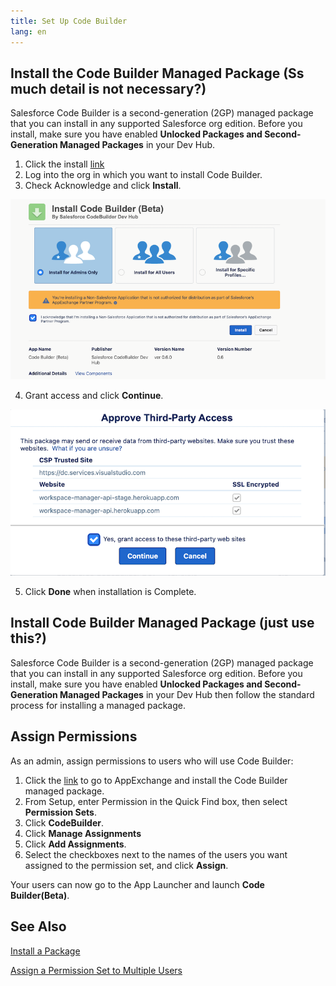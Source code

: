 ```yaml
---
title: Set Up Code Builder
lang: en
---
```


## Install the Code Builder Managed Package (Ss much detail is not necessary?)

Salesforce Code Builder is a second-generation (2GP) managed package that you can install in any supported Salesforce org edition. Before you install, make sure you have enabled **Unlocked Packages and Second-Generation Managed Packages** in your Dev Hub.

1. Click the install [link](https://login.salesforce.com/packaging/installPackage.apexp?p0=04t6g000008nwJuAAI)
2. Log into the org in which you want to install Code Builder.
3. Check Acknowledge and click **Install**.




![Install Button](../../../images/install_button.png)

4. Grant access and click **Continue**.



![Grant Access](../../../images/grant_access.png)



5. Click **Done** when installation is Complete.

## Install Code Builder Managed Package (just use this?)

Salesforce Code Builder is a second-generation (2GP) managed package that you can install in any supported Salesforce org edition. Before you install, make sure you have enabled **Unlocked Packages and Second-Generation Managed Packages** in your Dev Hub then follow the standard process for installing a managed package. 

## Assign Permissions
As an admin, assign permissions to users who will use Code Builder:

1. Click the [link](https://login.salesforce.com/packaging/installPackage.apexp?p0=04t6g000008nwJuAAI) to go to AppExchange and install the Code Builder managed package.
2. From Setup, enter Permission in the Quick Find box, then select **Permission Sets**.
3. Click **CodeBuilder**.
4. Click **Manage Assignments** 
5. Click **Add Assignments**.
6. Select the checkboxes next to the names of the users you want assigned to the permission set, and click **Assign**.


Your users can now go to the App Launcher and launch **Code Builder(Beta)**.

## See Also
[Install a Package](https://help.salesforce.com/s/articleView?id=sf.distribution_installing_packages.htm&type=5)

[Assign a Permission Set to Multiple Users](https://help.salesforce.com/s/articleView?id=sf.perm_sets_mass_assign.htm&type=5)
